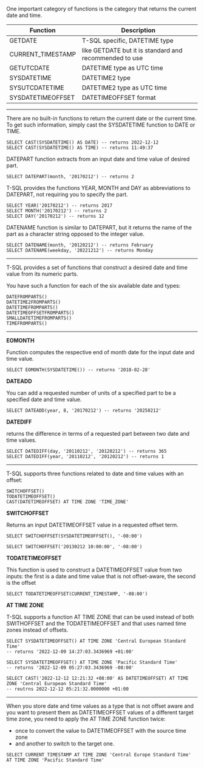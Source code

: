 One important category of functions is the category that returns the current date and time.

| Function | Description |
| --- | --- |
| GETDATE | T-SQL specific, DATETIME type |
| CURRENT_TIMESTAMP | like GETDATE but it is standard and recommended to use |
| GETUTCDATE | DATETIME type as UTC time |
| SYSDATETIME | DATETIME2 type |
| SYSUTCDATETIME | DATETIME2 type as UTC time |
| SYSDATETIMEOFFSET | DATETIMEOFFSET format |

* * *

There are no built-in functions to return the current date or the current time.
To get such information, simply cast the SYSDATETIME function to DATE or TIME.

```T-SQL
SELECT CAST(SYSDATETIME() AS DATE) -- returns 2022-12-12
SELECT CAST(SYSDATETIME() AS TIME) -- returns 11:49:37
```

DATEPART function extracts from an input date and time value of desired part.

```T-SQL
SELECT DATEPART(month, '20170212') -- returns 2
```

T-SQL provides the functions YEAR, MONTH and DAY as abbreviations to DATEPART, not requiring you to specify the part.

```T-SQL
SELECT YEAR('20170212') -- returns 2017
SELECT MONTH('20170212') -- returns 2
SELECT DAY('20170212') -- returns 12
```

DATENAME function is similar to DATEPART, but it returns the name of the part as a character string opposed to the integer value.

```T-SQL
SELECT DATENAME(month, '20120212') -- returns February
SELECT DATENAME(weekday, '20221212') -- returns Monday
```

* * *

T-SQL provides a set of functions that construct a desired date and time value from its numeric parts.

You have such a function for each of the six available date and types:

```T-SQL
DATEFROMPARTS()
DATETIME2FROMPARTS()
DATETIMEFROMPARTS()
DATETIMEOFFSETFROMPARTS()
SMALLDATETIMEFROMPARTS()
TIMEFROMPARTS()
```

* * *

**EOMONTH**

Function computes the respective end of month date for the input date and time value.

```T-SQL
SELECT EOMONTH(SYSDATETIME()) -- returns '2018-02-28'
```

**DATEADD**

You can add a requested number of units of a specified part to be a specified date and time value.

```T-SQL
SELECT DATEADD(year, 8, '20170212') -- returns '20250212'
```

**DATEDIFF**

returns the difference in terms of a requested part between two date and time values.

```T-SQL
SELECT DATEDIFF(day, '20110212', '20120212') -- returns 365
SELECT DATEDIFF(year, '20110212', '20120212') -- returns 1
```

* * *

T-SQL supports three functions related to date and time values with an offset:

```T-SQL
SWITCHOFFSET()
TODATETIMEOFFSET()
CAST(DATETIMEOFFSET) AT TIME ZONE 'TIME_ZONE'
```

**SWITCHOFFSET**

Returns an input DATETIMEOFFSET value in a requested offset term.

```T-SQL
SELECT SWITCHOFFSET(SYSDATETIMEOFFSET(), '-08:00')

SELECT SWITCHOFFSET('20130212 10:00:00', '-08:00')
```

**TODATETIMEOFFSET**

This function is used to construct a DATETIMEOFFSET value from two inputs:
the first is a date and time value that is not offset-aware,
the second is the offset

```T-SQL
SELECT TODATETIMEOFFSET(CURRENT_TIMESTAMP, '-08:00')
```

**AT TIME ZONE**

T-SQL supports a function AT TIME ZONE that can be used instead of both SWITHOFFSET and the TODATETIMEOFFSET and that uses named time zones instead of offsets.

```T-SQL
SELECT SYSDATETIMEOFFSET() AT TIME ZONE 'Central European Standard Time'
-- returns '2022-12-09 14:27:03.3436969 +01:00'

SELECT SYSDATETIMEOFFSET() AT TIME ZONE 'Pacific Standard Time'
-- returns '2022-12-09 05:27:03.3436969 -08:00'

SELECT CAST('2022-12-12 12:21:32 +08:00' AS DATETIMEOFFSET) AT TIME ZONE 'Central European Standard Time'
-- reutrns 2022-12-12 05:21:32.0000000 +01:00
```

* * *

When you store date and time values as a type that is not offset aware and you want to present them as DATETIMEOFFSET values of a different target time zone, you need to apply the AT TIME ZONE function twice:

- once to convert the value to DATETIMEOFFSET with the source time zone
- and another to switch to the target one.

```T-SQL
SELECT CURRENT_TIMESTAMP AT TIME ZONE 'Central Europe Standard Time' AT TIME ZONE 'Pacific Standard Time'
```
